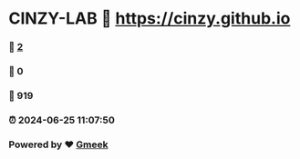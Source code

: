 # CINZY-LAB :link: https://cinzy.github.io 
### :page_facing_up: [2](https://cinzy.github.io/tag.html) 
### :speech_balloon: 0 
### :hibiscus: 919 
### :alarm_clock: 2024-06-25 11:07:50 
### Powered by :heart: [Gmeek](https://github.com/Meekdai/Gmeek)
